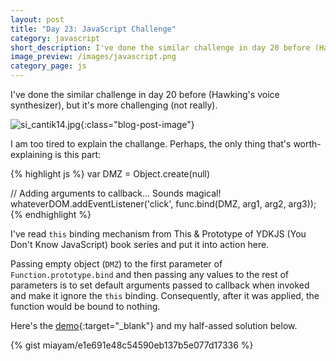 ```yaml
---
layout: post
title: "Day 23: JavaScript Challenge"
category: javascript
short_description: I've done the similar challenge in day 20 before (Hawking's voice synthesizer), but it's more challenging (not really).
image_preview: /images/javascript.png
category_page: js
---
```


I've done the similar challenge in day 20 before (Hawking's voice synthesizer), but it's more challenging (not really).

![si_cantik14.jpg](https://s20.postimg.org/hluk1wo3h/si_cantik14.jpg){:class="blog-post-image"}

I am too tired to explain the challange. Perhaps, the only thing that's worth-explaining is
this part:

{% highlight js %}
  var DMZ = Object.create(null)

  // Adding arguments to callback... Sounds magical!
  whateverDOM.addEventListener('click', func.bind(DMZ, arg1, arg2, arg3));
{% endhighlight %}

I've read `this` binding mechanism from This & Prototype of YDKJS (You Don't Know JavaScript)
book series and put it into action here.

Passing empty object (`DMZ`) to the first parameter of `Function.prototype.bind` and then passing
any values to the rest of parameters is to set default arguments passed to callback
when invoked and make it ignore the `this` binding. Consequently, after it was applied, the function
would be bound to nothing.

Here's the [demo](/demo_day23){:target="_blank"} and my half-assed solution below.

{% gist miayam/e1e691e48c54590eb137b5e077d17336 %}

